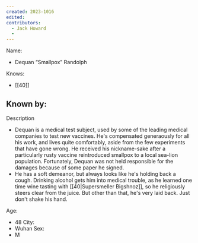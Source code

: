 ```yaml
---
created: 2023-1016
edited:
contributors:
  - Jack Howard
  - 
---
```


Name:
- Dequan “Smallpox” Randolph

Knows:
- [[40]]

Known by:
- 

Description
- Dequan is a medical test subject, used by some of the leading medical companies to test new vaccines. He's compensated generaously for all his work, and lives quite comfortably, aside from the few experiments that have gone wrong. He received his nickname-sake after a particularly rusty vaccine reintroduced smallpox to a local sea-lion population. Fortunately, Dequan was not held responsible for the damages because of some paper he signed.
- He has a soft demeanor, but always looks like he's holding back a cough. Drinking alcohol gets him into medical trouble, as he learned one time wine tasting with [[40|Supersmeller Bigshnoz]], so he religiously steers clear from the juice. But other than that, he's very laid back. Just don't shake his hand.


Age:
- 48
City:
- Wuhan
Sex:
- M

